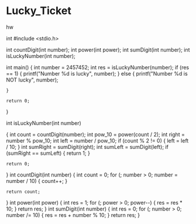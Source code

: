 # Lucky_Ticket
hw

int #include <stdio.h>

int countDigit(int number);
int power(int power);
int sumDigit(int number);
int isLuckyNumber(int number);

int main() {
	int number = 2457452;
	int res = isLuckyNumber(number);
	if (res == 1) {
		printf("Number %d is lucky", number);
	} else {
		printf("Number %d is NOT lucky", number);

	}

	return 0;
}

int isLuckyNumber(int number)

{
	int count = countDigit(number);
	int pow_10 = power(count / 2);
	int right = number % pow_10;
	int left = number / pow_10;
	if (count % 2 != 0) {
		left = left / 10;
	}
	int sumRight = sumDigit(right);
	int sumLeft = sumDigit(left);
	if (sumRight == sumLeft) {
		return 1;
	}

	return 0;
}
int countDigit(int number) {
	int count = 0;
	for (; number > 0; number = number / 10) {
		count++;
	}

	return count;
}
int power(int power) {
	int res = 1;
	for (; power > 0; power--) {
		res = res * 10;
	}
	return res;
}
int sumDigit(int number) {
	int res = 0;
	for (; number > 0; number /= 10) {
		res = res + number % 10;
	}
	return res;
}
